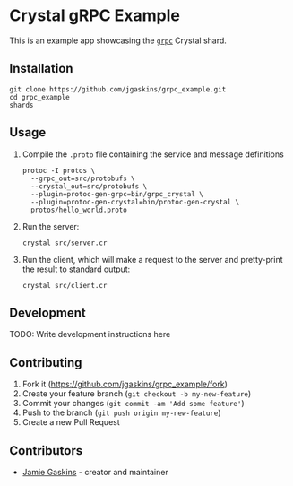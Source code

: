 # Crystal gRPC Example

This is an example app showcasing the [`grpc`](https://github.com/jgaskins/grpc) Crystal shard.

## Installation

```
git clone https://github.com/jgaskins/grpc_example.git
cd grpc_example
shards
```

## Usage

1. Compile the `.proto` file containing the service and message definitions

   ```
   protoc -I protos \
     --grpc_out=src/protobufs \
     --crystal_out=src/protobufs \
     --plugin=protoc-gen-grpc=bin/grpc_crystal \
     --plugin=protoc-gen-crystal=bin/protoc-gen-crystal \
     protos/hello_world.proto
   ```

2. Run the server:

   ```
   crystal src/server.cr
   ```

2. Run the client, which will make a request to the server and pretty-print the result to standard output:

   ```
   crystal src/client.cr
   ```

## Development

TODO: Write development instructions here

## Contributing

1. Fork it (<https://github.com/jgaskins/grpc_example/fork>)
2. Create your feature branch (`git checkout -b my-new-feature`)
3. Commit your changes (`git commit -am 'Add some feature'`)
4. Push to the branch (`git push origin my-new-feature`)
5. Create a new Pull Request

## Contributors

- [Jamie Gaskins](https://github.com/jgaskins) - creator and maintainer
